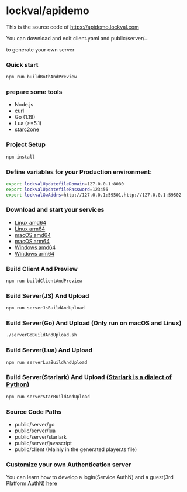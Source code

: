 # lockval/apidemo

This is the source code of https://apidemo.lockval.com

You can download and edit client.yaml and public/server/...

to generate your own server

### Quick start

```sh
npm run buildBothAndPreview
```

### prepare some tools
- Node.js
- curl
- Go (1.19)
- Lua (>=5.1)
- [starc2one](https://github.com/vanishs/starc2one)

### Project Setup

```sh
npm install
```

### Define variables for your Production environment:

```sh
export lockvalUpdatefileDomain=127.0.0.1:8080
export lockvalUpdatefilePassword=123456
export lockvalGwAddrs=http://127.0.0.1:59501,http://127.0.0.1:59502
```


### Download and start your services

- [Linux amd64](https://downloads.lockval.com/v0.0.12.amd64.linux.zip)
- [Linux arm64](https://downloads.lockval.com/v0.0.12.arm64.linux.zip)
- [macOS amd64](https://downloads.lockval.com/v0.0.12.amd64.darwin.zip)
- [macOS arm64](https://downloads.lockval.com/v0.0.12.arm64.darwin.zip)
- [Windows amd64](https://downloads.lockval.com/v0.0.12.amd64.windows.zip)
- [Windows arm64](https://downloads.lockval.com/v0.0.12.arm64.windows.zip)




### Build Client And Preview

```sh
npm run buildClientAndPreview
```

### Build Server(JS) And Upload

```sh
npm run serverJsBuildAndUpload
```

### Build Server(Go) And Upload (Only run on macOS and Linux)

```sh
./serverGoBuildAndUpload.sh
```

### Build Server(Lua) And Upload

```sh
npm run serverLuaBuildAndUpload
```

### Build Server(Starlark) And Upload ([Starlark is a dialect of Python](https://github.com/bazelbuild/starlark))

```sh
npm run serverStarBuildAndUpload
```

### Source Code Paths

- public/server/go
- public/server/lua
- public/server/starlark
- public/server/javascript
- public/client (Mainly in the generated player.ts file)

### Customize your own Authentication server

You can learn how to develop a login(Service AuthN) and a guest(3rd Platform AuthN) [here](https://github.com/lockval/authn)